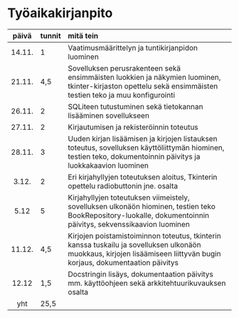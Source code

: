 # Työaikakirjanpito

| päivä  | tunnit | mitä tein  |
| :----: |:-----| :-----|
| 14.11. | 1    | Vaatimusmäärittelyn ja tuntikirjanpidon luominen |
| 21.11. | 4,5  | Sovelluksen perusrakenteen sekä ensimmäisten luokkien ja näkymien luominen, tkinter-kirjaston opettelu sekä ensimmäisten testien teko ja muu konfigurointi |
| 26.11. | 2    | SQLiteen tutustuminen sekä tietokannan lisääminen sovellukseen |
| 27.11. | 2    | Kirjautumisen ja rekisteröinnin toteutus |
| 28.11. | 3    | Uuden kirjan lisäämisen ja kirjojen listauksen toteutus, sovelluksen käyttöliittymän hiominen, testien teko, dokumentoinnin päivitys ja luokkakaavion luominen |
| 3.12.  | 2    | Eri kirjahyllyjen toteutuksen aloitus, Tkinterin opettelu radiobuttonin jne. osalta |
| 5.12   | 5    | Kirjahyllyjen toteutuksen viimeistely, sovelluksen ulkonäön hiominen, testien teko BookRepository-luokalle, dokumentoinnin päivitys, sekvenssikaavion luominen| 
| 11.12. | 4,5  | Kirjojen poistamistoiminnon toteutus, tkinterin kanssa tuskailu ja sovelluksen ulkonäön muokkaus, kirjojen lisäämiseen liittyvän bugin korjaus, dokumentaation päivitys |
| 12.12  | 1,5  | Docstringin lisäys, dokumentaation päivitys mm. käyttöohjeen sekä arkkitehtuurikuvauksen osalta |
| yht    | 25,5 | | 

